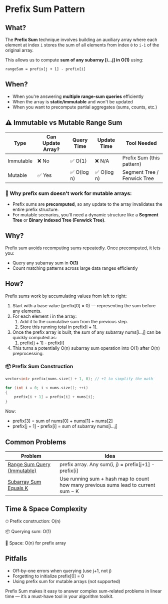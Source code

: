 ﻿# Prefix Sum Pattern

## What?
The **Prefix Sum** technique involves building an auxiliary array where each element at index `i`
stores the sum of all elements from index `0` to `i-1` of the original array.

This allows us to compute **sum of any subarray [i...j] in O(1)** using:

`rangeSum = prefix[j + 1] - prefix[i]`


## When?
- When you're answering **multiple range-sum queries** efficiently
- When the array is **static/immutable** and won't be updated
- When you want to precompute partial aggregates (sums, counts, etc.)

## ⚠️ Immutable vs Mutable Range Sum

| Type      | Can Update Array? | Query Time | Update Time | Tool Needed                 |
|-----------|-------------------|------------|-------------|-----------------------------|
| Immutable | ❌ No              | ✅ O(1)     | ❌ N/A       | Prefix Sum (this pattern)   |
| Mutable   | ✅ Yes             | ✅ O(log n) | ✅ O(log n)  | Segment Tree / Fenwick Tree |

### 🔸 Why prefix sum doesn't work for mutable arrays:
- Prefix sums are **precomputed**, so any update to the array invalidates the entire prefix structure.
- For mutable scenarios, you'll need a dynamic structure like a **Segment Tree** or **Binary Indexed Tree (Fenwick Tree)**.

## Why?
Prefix sum avoids recomputing sums repeatedly. Once precomputed, it lets you:
- Query any subarray sum in **O(1)**
- Count matching patterns across large data ranges efficiently

## How?
Prefix sums work by accumulating values from left to right:
1. Start with a base value (prefix[0] = 0) — representing the sum before any elements.
2. For each element i in the array:
   1. Add it to the cumulative sum from the previous step.
   2. Store this running total in prefix[i + 1].
3. Once the prefix array is built, the sum of any subarray nums[i...j] can be quickly computed as:
   1. prefix[j + 1] - prefix[i]
4. This turns a potentially O(n) subarray sum operation into O(1) after O(n) preprocessing.

### 📦 Prefix Sum Construction

```cpp
vector<int> prefix(nums.size() + 1, 0); // +1 to simplify the math

for (int i = 0; i < nums.size(); ++i) 
{
    prefix[i + 1] = prefix[i] + nums[i];
}
```
Now:
- prefix[3] = sum of nums[0] + nums[1] + nums[2]
- prefix[j + 1] - prefix[i] = sum of subarray nums[i...j]

## Common Problems

| Problem                                                      | 	Idea                                                                               |
|--------------------------------------------------------------|-------------------------------------------------------------------------------------|
| [Range Sum Query	(Immutable)](range_sum_query_immutable.cpp) | prefix array. Any sum(i, j) = prefix[j+1] - prefix[i]                               |
| [Subarray Sum Equals K](subarray_sum_equals_k.cpp)           | 	Use running sum + hash map to count how many previous sums lead to current sum − K |

## Time & Space Complexity

⏱ Prefix construction: O(n)

📦 Querying sum: O(1)

🧠 Space: O(n) for prefix array

## Pitfalls
- Off-by-one errors when querying (use j+1, not j)
- Forgetting to initialize prefix[0] = 0
- Using prefix sum for mutable arrays (not supported)


Prefix Sum makes it easy to answer complex sum-related problems in linear time — it’s a must-have tool in your algorithm toolkit.

